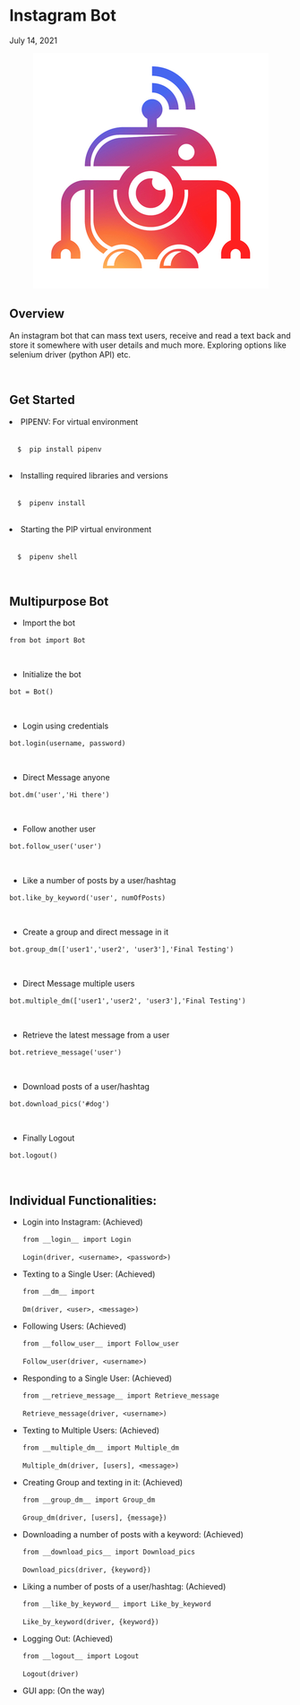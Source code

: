 # Instagram Bot
July 14, 2021

<p align="center">
  <img src="InstagramBot.jpg" />
</p>

## Overview
An instagram bot that can mass text users, receive and read a text back and store it somewhere with user details and much more. Exploring options like selenium driver (python API) etc.

<br>

## Get Started
<li> PIPENV: For virtual environment </li>
<p><code>
  $  pip install pipenv
</code></p>
<br>
<li> Installing required libraries and versions </li>
<p><code>
  $  pipenv install
</code></p>
<br>
<li> Starting the PIP virtual environment </li>
<p><code>
  $  pipenv shell
</code></p>
<br>

## Multipurpose Bot

* Import the bot
```
from bot import Bot
```

<br>

* Initialize the bot
```
bot = Bot()
```

<br>

* Login using credentials 
```
bot.login(username, password)
```

<br>

* Direct Message anyone
```
bot.dm('user','Hi there')
```

<br>

* Follow another user
```
bot.follow_user('user')
```

<br>

* Like a number of posts by a user/hashtag
```
bot.like_by_keyword('user', numOfPosts)
```

<br>

* Create a group and direct message in it
```
bot.group_dm(['user1','user2', 'user3'],'Final Testing')
```

<br>

* Direct Message multiple users
```
bot.multiple_dm(['user1','user2', 'user3'],'Final Testing')
```

<br>

* Retrieve the latest message from a user
```
bot.retrieve_message('user')
```

<br>

* Download posts of a user/hashtag
```
bot.download_pics('#dog')
```

<br>

* Finally Logout
```
bot.logout()
```

<br>

## Individual Functionalities:
<ul>
  <li> Login into Instagram: (Achieved)
    
```
from __login__ import Login

Login(driver, <username>, <password>)
```


  </li>
  <li> Texting to a Single User: (Achieved) 

```
from __dm__ import 

Dm(driver, <user>, <message>)
```

  </li>
  <li> Following Users: (Achieved) 

```
from __follow_user__ import Follow_user

Follow_user(driver, <username>)
```  
  </li>
  <li> Responding to a Single User: (Achieved) 

```
from __retrieve_message__ import Retrieve_message 

Retrieve_message(driver, <username>)
```  
  </li>
  <li> Texting to Multiple Users: (Achieved)

```
from __multiple_dm__ import Multiple_dm

Multiple_dm(driver, [users], <message>)
```  
  </li>
  <li> Creating Group and texting in it: (Achieved)

```
from __group_dm__ import Group_dm 

Group_dm(driver, [users], {message})
```  
  </li>
  <li> Downloading a number of posts with a keyword: (Achieved)

```
from __download_pics__ import Download_pics

Download_pics(driver, {keyword})
```
  </li>
  <li> Liking a number of posts of a user/hashtag: (Achieved)

```
from __like_by_keyword__ import Like_by_keyword

Like_by_keyword(driver, {keyword})
```
  </li>
  <li> Logging Out: (Achieved) 

```
from __logout__ import Logout

Logout(driver)
```
  </li>
  <li> GUI app: (On the way)</li>
</ul>
